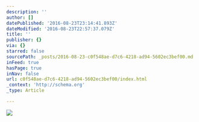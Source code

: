 ```yaml
---
description: ''
author: []
datePublished: '2016-08-23T23:14:41.893Z'
dateModified: '2016-08-23T22:57:37.079Z'
title: ''
publisher: {}
via: {}
starred: false
sourcePath: _posts/2016-08-23-c0f548ae-d7c6-4218-ad94-5602ec3bef00.md
inFeed: true
hasPage: true
inNav: false
url: c0f548ae-d7c6-4218-ad94-5602ec3bef00/index.html
_context: 'http://schema.org'
_type: Article

---
```

![](https://the-grid-user-content.s3-us-west-2.amazonaws.com/eb482281-e479-40f9-bdbe-2d3ae2fb0cff.jpg)